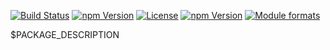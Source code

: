[![Build Status](https://travis-ci.org/yeutech-lab/react-router-dom-utils.svg?branch=master)](https://travis-ci.org/yeutech-lab/react-router-dom-utils)
[![npm Version](https://img.shields.io/npm/v/@yeutech-lab/react-router-dom-utils.svg?style=flat)](https://www.npmjs.com/package/@yeutech-lab/react-router-dom-utils)
[![License](https://img.shields.io/npm/l/@yeutech-lab/react-router-dom-utils.svg?style=flat)](https://www.npmjs.com/package/@yeutech-lab/react-router-dom-utils)
[![npm Version](https://img.shields.io/node/v/@yeutech-lab/react-router-dom-utils.svg?style=flat)](https://www.npmjs.com/package/@yeutech-lab/react-router-dom-utils)
[![Module formats](https://img.shields.io/badge/module%20formats-umd%2C%20cjs%2C%20esm-green.svg?style=flat)](https://www.npmjs.com/package/@yeutech-lab/react-router-dom-utils)


$PACKAGE_DESCRIPTION
